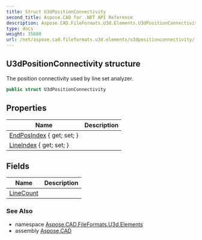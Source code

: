 ```yaml
---
title: Struct U3dPositionConnectivity
second_title: Aspose.CAD for .NET API Reference
description: Aspose.CAD.FileFormats.U3d.Elements.U3dPositionConnectivity struct. The position connectivity used by line set analyzer
type: docs
weight: 35680
url: /net/aspose.cad.fileformats.u3d.elements/u3dpositionconnectivity/
---
```

## U3dPositionConnectivity structure

The position connectivity used by line set analyzer.

```csharp
public struct U3dPositionConnectivity
```

## Properties

| Name | Description |
| --- | --- |
| [EndPosIndex](../../aspose.cad.fileformats.u3d.elements/u3dpositionconnectivity/endposindex/) { get; set; } |  |
| [LineIndex](../../aspose.cad.fileformats.u3d.elements/u3dpositionconnectivity/lineindex/) { get; set; } |  |

## Fields

| Name | Description |
| --- | --- |
| [LineCount](../../aspose.cad.fileformats.u3d.elements/u3dpositionconnectivity/linecount/) |  |

### See Also

* namespace [Aspose.CAD.FileFormats.U3d.Elements](../../aspose.cad.fileformats.u3d.elements/)
* assembly [Aspose.CAD](../../)


